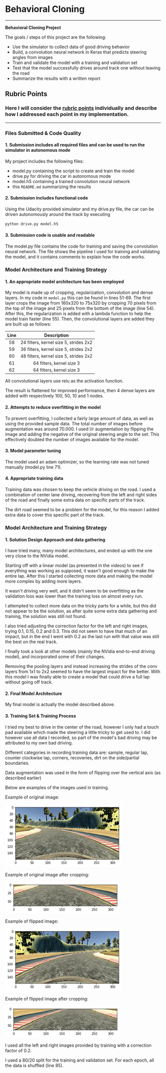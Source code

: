 # **Behavioral Cloning** 

---

**Behavioral Cloning Project**

The goals / steps of this project are the following:
* Use the simulator to collect data of good driving behavior
* Build, a convolution neural network in Keras that predicts steering angles from images
* Train and validate the model with a training and validation set
* Test that the model successfully drives around track one without leaving the road
* Summarize the results with a written report


[//]: # (Image References)

[image1]: ./examples/placeholder.png "Model Visualization"
[image2]: ./examples/placeholder.png "Grayscaling"
[image3]: ./examples/placeholder_small.png "Recovery Image"
[image4]: ./examples/placeholder_small.png "Recovery Image"
[image5]: ./examples/placeholder_small.png "Recovery Image"
[image6]: ./examples/placeholder_small.png "Normal Image"
[image7]: ./examples/placeholder_small.png "Flipped Image"

## Rubric Points
### Here I will consider the [rubric points](https://review.udacity.com/#!/rubrics/432/view) individually and describe how I addressed each point in my implementation.  

---
### Files Submitted & Code Quality

#### 1. Submission includes all required files and can be used to run the simulator in autonomous mode

My project includes the following files:
* model.py containing the script to create and train the model
* drive.py for driving the car in autonomous mode
* model.h5 containing a trained convolution neural network 
* this `README.md` summarizing the results

#### 2. Submission includes functional code
Using the Udacity provided simulator and my drive.py file, the car can be driven autonomously around the track by executing 
```sh
python drive.py model.h5
```

#### 3. Submission code is usable and readable

The model.py file contains the code for training and saving the convolution neural network. The file shows the pipeline I used for training and validating the model, and it contains comments to explain how the code works.

### Model Architecture and Training Strategy

#### 1. An appropriate model architecture has been employed
My model is made up of cropping, regularization, convolution and dense layers.
In my code in `model.py` this can be found in lines 51-69. The first layer crops the image from 160x320 to
75x320 by cropping 70 pixels from the top of the image and 25 pixels from the bottom of the image (line 54).
After this, the regularization is added with a lambda function to help the model train faster (line 55).
Then, the convolutional layers are added they are built up as follows:

| Line         		    |     Description	        					|
|:---------------------:|:---------------------------------------------:|
| 58         	    	| 24 filters, kernel size 5, strides 2x2	|
| 59        	    	| 36 filters, kernel size 5, strides 2x2	|
| 60         	    	| 48 filters, kernel size 5, strides 2x2	|
| 61         	    	| 64 filters, kernel size 3                 |
| 62         	    	| 64 filters, kernel size 3                 |

All convolutional layers use relu as the activation function.

The result is flattened for improved performance, then 4 dense layers are added with respectively 100, 50,
 10 and 1 nodes.

#### 2. Attempts to reduce overfitting in the model

To prevent overfitting, I collected a fairly large amount of data, as well as using the provided sample data.
The total number of images before augmentation was around 70.000.
I used l/r augmentation by flipping the image and adding the negative of the original steering angle to the set.
This effectively doubled the number of images available for the model.
#### 3. Model parameter tuning

The model used an adam optimizer, so the learning rate was not tuned manually (model.py line 71).

#### 4. Appropriate training data

Training data was chosen to keep the vehicle driving on the road. I used a combination of center lane driving, recovering from the left and right sides of the road and finally some extra data on specific parts of the track.

The dirt road seemed to be a problem for the model, for this reason I added extra data to cover this specific part of the track.

### Model Architecture and Training Strategy

#### 1. Solution Design Approach and data gathering

I have tried many, many model architectures, and ended up with the one very close to the NVidia model.

Starting off with a linear model (as presented in the videos) to see if everything was working as supposed,
it wasn't good enough to make the entire lap. After this I started collecting more data and making the model more complex by adding more layers.

It wasn't driving very well, and it didn't seem to be overfitting as the validation loss was lower than the training loss on almost every run.

I attempted to collect more data on the tricky parts for a while, but this did not appear to be the solution, as after quite some extra data gathering and training, the solution was still not found.

I also tried adjusting the correction factor for the left and right images, trying 0.1, 0.15, 0.2 and 0.3.
This did not seem to have that much of an impact,
 but in the end I went with 0.2 as the last run with that value was still the best on the real track.

I finally took a look at other models (mainly the NVidia end-to-end driving model), and incorporated some of their changes.

Removing the pooling layers and instead increasing the strides of the conv layers from 1x1 to 2x2 seemed to have the largest impact for the better.
With this model I was finally able to create a model that could drive a full lap without going off track.

#### 2. Final Model Architecture

My final model is actually the model described above.

#### 3. Training Set & Training Process
I tried my best to drive in the center of the road, however I only had a touch pad available which made the steering a little tricky to get used to.
I did however use all data I recorded, so part of the model's bad driving may be attributed to my own bad driving.

Different categories in recording training data are: sample, regular lap, counter clockwise lap, corners, recoveries, dirt on the side/partial boundaries.

Data augmentation was used in the form of flipping over the vertical axis (as described earlier)

Below are examples of the images used in training.

Example of original image:

<img src="./ex_img/og_img.png"/>

Example of original image after cropping:

<img src="./ex_img/crop_img.png"/>

Example of flipped image:

<img src="./ex_img/flip_img.png"/>

Example of flipped image after cropping:

<img src="./ex_img/flip_crop_img.png"/>


I used all the left and right images provided by training with a correction factor of 0.2.

I used a 80/20 split for the training and validation set. For each epoch, all the data is shuffled (line 85).

